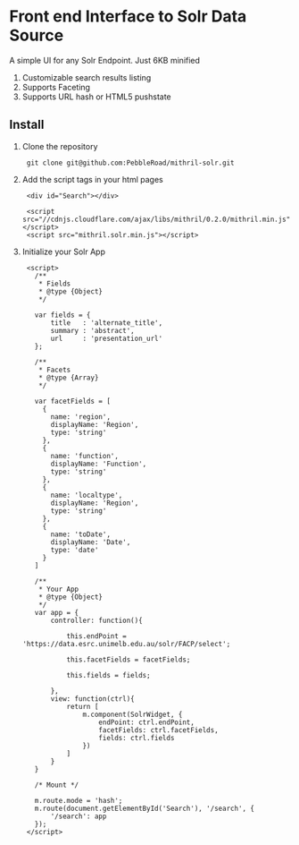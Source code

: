 # Front end Interface to Solr Data Source

A simple UI for any Solr Endpoint. Just 6KB minified

1. Customizable search results listing
2. Supports Faceting
3. Supports URL hash or HTML5 pushstate


## Install

1. Clone the repository
    
        git clone git@github.com:PebbleRoad/mithril-solr.git
   
2. Add the script tags in your html pages

        <div id="Search"></div>
                
        <script src="//cdnjs.cloudflare.com/ajax/libs/mithril/0.2.0/mithril.min.js"></script>
        <script src="mithril.solr.min.js"></script>

3. Initialize your Solr App

        <script>
          /**
           * Fields
           * @type {Object}
           */

          var fields = {
              title   : 'alternate_title',
              summary : 'abstract',
              url     : 'presentation_url'
          };
          
          /**
           * Facets
           * @type {Array}
           */
          
          var facetFields = [
            {
              name: 'region',
              displayName: 'Region',
              type: 'string'
            },
            {
              name: 'function',
              displayName: 'Function',
              type: 'string'
            },
            {
              name: 'localtype',
              displayName: 'Region',
              type: 'string'
            },
            {
              name: 'toDate',
              displayName: 'Date',
              type: 'date'
            }
          ]

          /**
           * Your App
           * @type {Object}
           */
          var app = {
              controller: function(){
          
                  this.endPoint = 'https://data.esrc.unimelb.edu.au/solr/FACP/select';
          
                  this.facetFields = facetFields;
          
                  this.fields = fields;
          
              },
              view: function(ctrl){
                  return [
                      m.component(SolrWidget, {                            
                          endPoint: ctrl.endPoint,
                          facetFields: ctrl.facetFields,
                          fields: ctrl.fields
                      })
                  ]
              }
          }
          
          /* Mount */
          
          m.route.mode = 'hash';
          m.route(document.getElementById('Search'), '/search', {
              '/search': app
          });
        </script>
